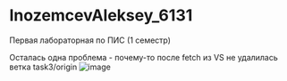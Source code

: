 # InozemcevAleksey_6131
Первая лабораторная по ПИС (1 семестр)

Осталась одна проблема - почему-то после fetch из VS не удалилась ветка task3/origin
![image](https://user-images.githubusercontent.com/50240977/189432624-79d78ae9-4e41-4dcc-b312-8b088be4fb64.png)

